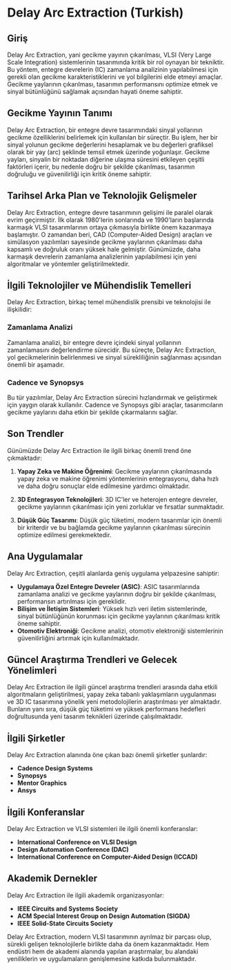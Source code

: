 # Delay Arc Extraction (Turkish)

## Giriş

Delay Arc Extraction, yani gecikme yayının çıkarılması, VLSI (Very Large Scale Integration) sistemlerinin tasarımında kritik bir rol oynayan bir tekniktir. Bu yöntem, entegre devrelerin (IC) zamanlama analizinin yapılabilmesi için gerekli olan gecikme karakteristiklerini ve yol bilgilerini elde etmeyi amaçlar. Gecikme yaylarının çıkarılması, tasarımın performansını optimize etmek ve sinyal bütünlüğünü sağlamak açısından hayati öneme sahiptir.

## Gecikme Yayının Tanımı

Delay Arc Extraction, bir entegre devre tasarımındaki sinyal yollarının gecikme özelliklerini belirlemek için kullanılan bir süreçtir. Bu işlem, her bir sinyal yolunun gecikme değerlerini hesaplamak ve bu değerleri grafiksel olarak bir yay (arc) şeklinde temsil etmek üzerinde yoğunlaşır. Gecikme yayları, sinyalin bir noktadan diğerine ulaşma süresini etkileyen çeşitli faktörleri içerir, bu nedenle doğru bir şekilde çıkarılması, tasarımın doğruluğu ve güvenilirliği için kritik öneme sahiptir.

## Tarihsel Arka Plan ve Teknolojik Gelişmeler

Delay Arc Extraction, entegre devre tasarımının gelişimi ile paralel olarak evrim geçirmiştir. İlk olarak 1980'lerin sonlarında ve 1990'ların başlarında karmaşık VLSI tasarımlarının ortaya çıkmasıyla birlikte önem kazanmaya başlamıştır. O zamandan beri, CAD (Computer-Aided Design) araçları ve simülasyon yazılımları sayesinde gecikme yaylarının çıkarılması daha kapsamlı ve doğruluk oranı yüksek hale gelmiştir. Günümüzde, daha karmaşık devrelerin zamanlama analizlerinin yapılabilmesi için yeni algoritmalar ve yöntemler geliştirilmektedir.

## İlgili Teknolojiler ve Mühendislik Temelleri

Delay Arc Extraction, birkaç temel mühendislik prensibi ve teknolojisi ile ilişkilidir:

### Zamanlama Analizi

Zamanlama analizi, bir entegre devre içindeki sinyal yollarının zamanlamasını değerlendirme sürecidir. Bu süreçte, Delay Arc Extraction, yol gecikmelerinin belirlenmesi ve sinyal sürekliliğinin sağlanması açısından önemli bir aşamadır.

### Cadence ve Synopsys

Bu tür yazılımlar, Delay Arc Extraction sürecini hızlandırmak ve geliştirmek için yaygın olarak kullanılır. Cadence ve Synopsys gibi araçlar, tasarımcıların gecikme yaylarını daha etkin bir şekilde çıkarmalarını sağlar.

## Son Trendler

Günümüzde Delay Arc Extraction ile ilgili birkaç önemli trend öne çıkmaktadır:

1. **Yapay Zeka ve Makine Öğrenimi**: Gecikme yaylarının çıkarılmasında yapay zeka ve makine öğrenimi yöntemlerinin entegrasyonu, daha hızlı ve daha doğru sonuçlar elde edilmesine yardımcı olmaktadır.
   
2. **3D Entegrasyon Teknolojileri**: 3D IC'ler ve heterojen entegre devreler, gecikme yaylarının çıkarılması için yeni zorluklar ve fırsatlar sunmaktadır.

3. **Düşük Güç Tasarımı**: Düşük güç tüketimi, modern tasarımlar için önemli bir kriterdir ve bu bağlamda gecikme yaylarının çıkarılması sürecinin optimize edilmesi gerekmektedir.

## Ana Uygulamalar

Delay Arc Extraction, çeşitli alanlarda geniş uygulama yelpazesine sahiptir:

- **Uygulamaya Özel Entegre Devreler (ASIC)**: ASIC tasarımlarında zamanlama analizi ve gecikme yaylarının doğru bir şekilde çıkarılması, performansın artırılması için gereklidir.
- **Bilişim ve İletişim Sistemleri**: Yüksek hızlı veri iletim sistemlerinde, sinyal bütünlüğünün korunması için gecikme yaylarının çıkarılması kritik öneme sahiptir.
- **Otomotiv Elektroniği**: Gecikme analizi, otomotiv elektroniği sistemlerinin güvenilirliğini artırmak için kullanılmaktadır.

## Güncel Araştırma Trendleri ve Gelecek Yönelimleri

Delay Arc Extraction ile ilgili güncel araştırma trendleri arasında daha etkili algoritmaların geliştirilmesi, yapay zeka tabanlı yaklaşımların uygulanması ve 3D IC tasarımına yönelik yeni metodolojilerin araştırılması yer almaktadır. Bunların yanı sıra, düşük güç tüketimi ve yüksek performans hedefleri doğrultusunda yeni tasarım teknikleri üzerinde çalışılmaktadır.

## İlgili Şirketler

Delay Arc Extraction alanında öne çıkan bazı önemli şirketler şunlardır:

- **Cadence Design Systems**
- **Synopsys**
- **Mentor Graphics**
- **Ansys**

## İlgili Konferanslar

Delay Arc Extraction ve VLSI sistemleri ile ilgili önemli konferanslar:

- **International Conference on VLSI Design**
- **Design Automation Conference (DAC)**
- **International Conference on Computer-Aided Design (ICCAD)**

## Akademik Dernekler

Delay Arc Extraction ile ilgili akademik organizasyonlar:

- **IEEE Circuits and Systems Society**
- **ACM Special Interest Group on Design Automation (SIGDA)**
- **IEEE Solid-State Circuits Society**

Delay Arc Extraction, modern VLSI tasarımının ayrılmaz bir parçası olup, sürekli gelişen teknolojilerle birlikte daha da önem kazanmaktadır. Hem endüstri hem de akademi alanında yapılan araştırmalar, bu alandaki yeniliklerin ve uygulamaların genişlemesine katkıda bulunmaktadır.